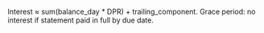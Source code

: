 Interest ≈ sum(balance_day * DPR) + trailing_component.
Grace period: no interest if statement paid in full by due date.

